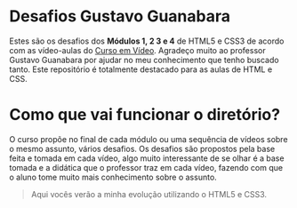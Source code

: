 # Desafios Gustavo Guanabara

Estes são os desafios dos <strong>Módulos 1, 2 3 e 4</strong> de HTML5 e CSS3 de acordo com as vídeo-aulas do <a href="https://youtube.com/cursoemvideo/">Curso em Vídeo</a>. Agradeço muito ao professor Gustavo Guanabara por ajudar no meu conhecimento que tenho buscado tanto. Este repositório é totalmente destacado para as aulas de HTML e CSS.

# Como que vai funcionar o diretório?
O curso propõe no final de cada módulo ou uma sequência de vídeos sobre o mesmo assunto, vários desafios. Os desafios são propostos pela base feita e tomada em cada vídeo, algo muito interessante de se olhar é a base tomada e a didática que o professor traz em cada vídeo, fazendo com que o aluno tome muito mais conhecimento sobre o assunto.

>Aqui vocês verão a minha evolução utilizando o HTML5 e CSS3.
